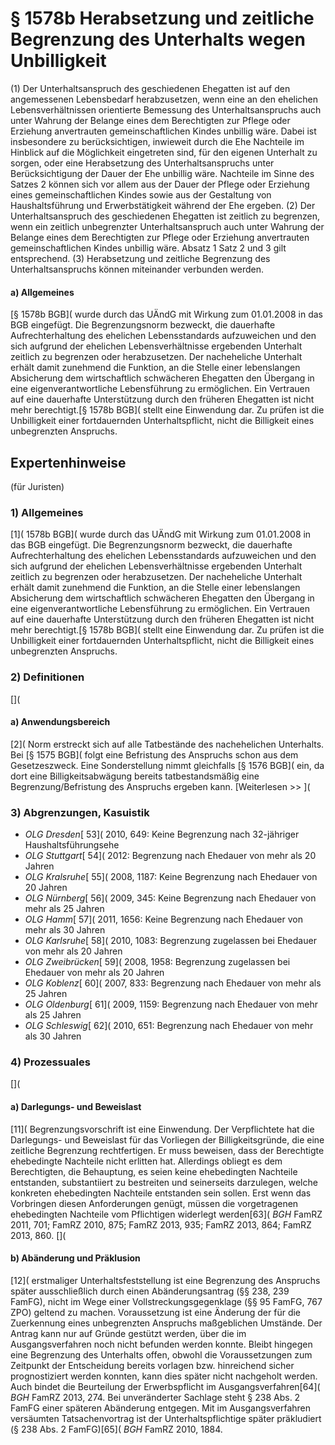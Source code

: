 # § 1578b Herabsetzung und zeitliche Begrenzung des Unterhalts wegen Unbilligkeit
(1) Der Unterhaltsanspruch des geschiedenen Ehegatten ist auf den angemessenen Lebensbedarf herabzusetzen, wenn eine an den ehelichen Lebensverhältnissen orientierte Bemessung des Unterhaltsanspruchs auch unter Wahrung der Belange eines dem Berechtigten zur Pflege oder Erziehung anvertrauten gemeinschaftlichen Kindes unbillig wäre. Dabei ist insbesondere zu berücksichtigen, inwieweit durch die Ehe Nachteile im Hinblick auf die Möglichkeit eingetreten sind, für den eigenen Unterhalt zu sorgen, oder eine Herabsetzung des Unterhaltsanspruchs unter Berücksichtigung der Dauer der Ehe unbillig wäre. Nachteile im Sinne des Satzes 2 können sich vor allem aus der Dauer der Pflege oder Erziehung eines gemeinschaftlichen Kindes sowie aus der Gestaltung von Haushaltsführung und Erwerbstätigkeit während der Ehe ergeben.
(2) Der Unterhaltsanspruch des geschiedenen Ehegatten ist zeitlich zu begrenzen, wenn ein zeitlich unbegrenzter Unterhaltsanspruch auch unter Wahrung der Belange eines dem Berechtigten zur Pflege oder Erziehung anvertrauten gemeinschaftlichen Kindes unbillig wäre. Absatz 1 Satz 2 und 3 gilt entsprechend.
(3) Herabsetzung und zeitliche Begrenzung des Unterhaltsanspruchs können miteinander verbunden werden.
#### a) Allgemeines
[§ 1578b BGB]( wurde durch das UÄndG mit Wirkung zum 01.01.2008 in das BGB eingefügt. Die Begrenzungsnorm bezweckt, die dauerhafte Aufrechterhaltung des ehelichen Lebensstandards aufzuweichen und den sich aufgrund der ehelichen Lebensverhältnisse ergebenden Unterhalt zeitlich zu begrenzen oder herabzusetzen. Der nacheheliche Unterhalt erhält damit zunehmend die Funktion, an die Stelle einer lebenslangen Absicherung dem wirtschaftlich schwächeren Ehegatten den Übergang in eine eigenverantwortliche Lebensführung zu ermöglichen. Ein Vertrauen auf eine dauerhafte Unterstützung durch den früheren Ehegatten ist nicht mehr berechtigt.[§ 1578b BGB]( stellt eine Einwendung dar. Zu prüfen ist die Unbilligkeit einer fortdauernden Unterhaltspflicht, nicht die Billigkeit eines unbegrenzten Anspruchs.
## Expertenhinweise
(für Juristen)
### 1) Allgemeines
[1]( 1578b BGB]( wurde durch das UÄndG mit Wirkung zum 01.01.2008 in das BGB eingefügt. Die Begrenzungsnorm bezweckt, die dauerhafte Aufrechterhaltung des ehelichen Lebensstandards aufzuweichen und den sich aufgrund der ehelichen Lebensverhältnisse ergebenden Unterhalt zeitlich zu begrenzen oder herabzusetzen. Der nacheheliche Unterhalt erhält damit zunehmend die Funktion, an die Stelle einer lebenslangen Absicherung dem wirtschaftlich schwächeren Ehegatten den Übergang in eine eigenverantwortliche Lebensführung zu ermöglichen. Ein Vertrauen auf eine dauerhafte Unterstützung durch den früheren Ehegatten ist nicht mehr berechtigt.[§ 1578b BGB]( stellt eine Einwendung dar. Zu prüfen ist die Unbilligkeit einer fortdauernden Unterhaltspflicht, nicht die Billigkeit eines unbegrenzten Anspruchs.
### 2) Definitionen
[](
#### a) Anwendungsbereich
[2]( Norm erstreckt sich auf alle Tatbestände des nachehelichen Unterhalts. Bei [§ 1575 BGB]( folgt eine Befristung des Anspruchs schon aus dem Gesetzeszweck. Eine Sonderstellung nimmt gleichfalls [§ 1576 BGB]( ein, da dort eine Billigkeitsabwägung bereits tatbestandsmäßig eine Begrenzung/Befristung des Anspruchs ergeben kann.
[Weiterlesen >> ](
### 3) Abgrenzungen, Kasuistik
* _OLG Dresden_[ 53]( 2010, 649: Keine Begrenzung nach 32-jähriger Haushaltsführungsehe
* _OLG Stuttgart_[ 54]( 2012: Begrenzung nach Ehedauer von mehr als 20 Jahren
* _OLG Kralsruhe_[ 55]( 2008, 1187: Keine Begrenzung nach Ehedauer von 20 Jahren
* _OLG Nürnberg_[ 56]( 2009, 345: Keine Begrenzung nach Ehedauer von mehr als 25 Jahren
* _OLG Hamm_[ 57]( 2011, 1656: Keine Begrenzung nach Ehedauer von mehr als 30 Jahren
* _OLG Karlsruhe_[ 58]( 2010, 1083: Begrenzung zugelassen bei Ehedauer von mehr als 20 Jahren
* _OLG Zweibrücken_[ 59]( 2008, 1958: Begrenzung zugelassen bei Ehedauer von mehr als 20 Jahren
* _OLG Koblenz_[ 60]( 2007, 833: Begrenzung nach Ehedauer von mehr als 25 Jahren
* _OLG Oldenburg_[ 61]( 2009, 1159: Begrenzung nach Ehedauer von mehr als 25 Jahren
* _OLG Schleswig_[ 62]( 2010, 651: Begrenzung nach Ehedauer von mehr als 30 Jahren
### 4) Prozessuales
[](
#### a) Darlegungs- und Beweislast
[11]( Begrenzungsvorschrift ist eine Einwendung. Der Verpflichtete hat die Darlegungs- und Beweislast für das Vorliegen der Billigkeitsgründe, die eine zeitliche Begrenzung rechtfertigen. Er muss beweisen, dass der Berechtigte ehebedingte Nachteile nicht erlitten hat. Allerdings obliegt es dem Berechtigten, die Behauptung, es seien keine ehebedingten Nachteile entstanden, substantiiert zu bestreiten und seinerseits darzulegen, welche konkreten ehebedingten Nachteile entstanden sein sollen. Erst wenn das Vorbringen diesen Anforderungen genügt, müssen die vorgetragenen ehebedingten Nachteile vom Pflichtigen widerlegt werden[63]( _BGH_ FamRZ 2011, 701; FamRZ 2010, 875; FamRZ 2013, 935; FamRZ 2013, 864; FamRZ 2013, 860.
[](
#### b) Abänderung und Präklusion
[12]( erstmaliger Unterhaltsfeststellung ist eine Begrenzung des Anspruchs später ausschließlich durch einen Abänderungsantrag (§§ 238, 239 FamFG), nicht im Wege einer Vollstreckungsgegenklage (§§ 95 FamFG, 767 ZPO) geltend zu machen. Voraussetzung ist eine Änderung der für die Zuerkennung eines unbegrenzten Anspruchs maßgeblichen Umstände. Der Antrag kann nur auf Gründe gestützt werden, über die im Ausgangsverfahren noch nicht befunden werden konnte.
Bleibt hingegen eine Begrenzung des Unterhalts offen, obwohl die Voraussetzungen zum Zeitpunkt der Entscheidung bereits vorlagen bzw. hinreichend sicher prognostiziert werden konnten, kann dies später nicht nachgeholt werden. Auch bindet die Beurteilung der Erwerbspflicht im Ausgangsverfahren[64]( _BGH_ FamRZ 2013, 274. Bei unveränderter Sachlage steht § 238 Abs. 2 FamFG einer späteren Abänderung entgegen. Mit im Ausgangsverfahren versäumten Tatsachenvortrag ist der Unterhaltspflichtige später präkludiert (§ 238 Abs. 2 FamFG)[65]( _BGH_ FamRZ 2010, 1884.